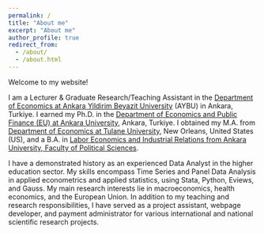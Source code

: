 ```yaml
---
permalink: /
title: "About me"
excerpt: "About me"
author_profile: true
redirect_from: 
  - /about/
  - /about.html
---
```


Welcome to my website! 

I am a Lecturer & Graduate Research/Teaching Assistant in the [Department of Economics at Ankara Yildirim Beyazit University](https://aybu.edu.tr/iktisat/en) (AYBU) in Ankara, Turkiye. I earned my Ph.D. in the [Department of Economics and Public Finance (EU) at Ankara University](https://www.ankara.edu.tr/en/), Ankara, Turkiye. I obtained my M.A. from [Department of Economics at Tulane University](https://liberalarts.tulane.edu/departments/economics), New Orleans, United States (US), and a B.A. in [Labor Economics and Industrial Relations from Ankara University, Faculty of Political Sciences](http://www.politics.ankara.edu.tr/en/anasayfa-english/). 

I have a demonstrated history as an experienced Data Analyst in the higher education sector. My skills encompass Time Series and Panel Data Analysis in applied econometrics and applied statistics, using Stata, Python, Eviews, and Gauss. My main research interests lie in macroeconomics, health economics, and the European Union. In addition to my teaching and research responsibilities, I have served as a project assistant, webpage developer, and payment administrator for various international and national scientific research projects. 
